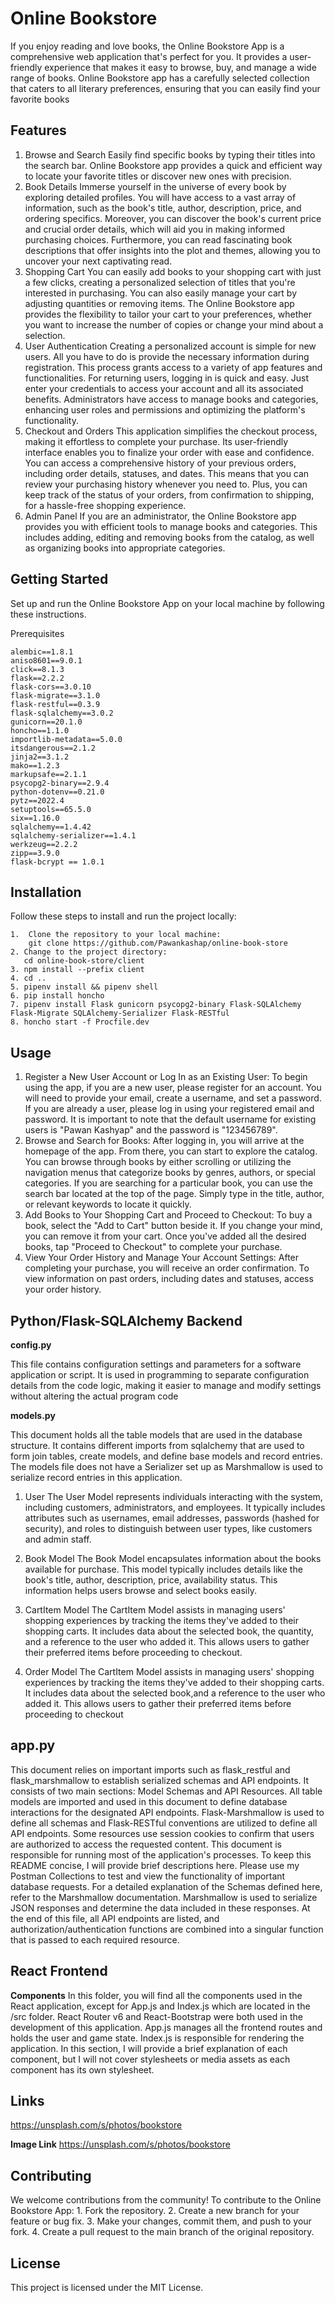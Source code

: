 # Online Bookstore

If you enjoy reading and love books, the Online Bookstore App is a comprehensive web application that's perfect for you. It provides a user-friendly experience that makes it easy to browse, buy, and manage a wide range of books. Online Bookstore app has a carefully selected collection that caters to all literary preferences, ensuring that you can easily find your favorite books

## Features

1. Browse and Search
    Easily find specific books by typing their titles into the search bar. Online Bookstore app provides a quick and efficient way to locate your favorite titles or discover new ones with precision.
2. Book Details
    Immerse yourself in the universe of every book by exploring detailed profiles. You will have access to a vast array of information, such as the book's title, author, description, price, and ordering specifics. Moreover, you can discover the book's current price and crucial order details, which will aid you in making informed purchasing choices. Furthermore, you can read fascinating book descriptions that offer insights into the plot and themes, allowing you to uncover your next captivating read.
3. Shopping Cart
    You can easily add books to your shopping cart with just a few clicks, creating a personalized selection of titles that you're interested in purchasing. You can also easily manage your cart by adjusting quantities or removing items. The Online Bookstore app provides the flexibility to tailor your cart to your preferences, whether you want to increase the number of copies or change your mind about a selection.
4. User Authentication
    Creating a personalized account is simple for new users. All you have to do is provide the necessary information during registration. This process grants access to a variety of app features and functionalities. For returning users, logging in is quick and easy. Just enter your credentials to access your account and all its associated benefits. Administrators have access to manage books and categories, enhancing user roles and permissions and optimizing the platform's functionality.
5. Checkout and Orders
   This application simplifies the checkout process, making it effortless to complete your purchase. Its user-friendly interface enables you to finalize your order with ease and confidence. You can access a comprehensive history of your previous orders, including order details, statuses, and dates. This means that you can review your purchasing history whenever you need to. Plus, you can keep track of the status of your orders, from confirmation to shipping, for a hassle-free shopping experience.
6. Admin Panel
    If you are an administrator, the Online Bookstore app provides you with efficient tools to manage books and categories. This includes adding, editing and removing books from the catalog, as well as organizing books into appropriate categories.

## Getting Started
Set up and run the Online Bookstore App on your local machine by following these instructions.

Prerequisites

    alembic==1.8.1
    aniso8601==9.0.1
    click==8.1.3
    flask==2.2.2
    flask-cors==3.0.10
    flask-migrate==3.1.0
    flask-restful==0.3.9
    flask-sqlalchemy==3.0.2
    gunicorn==20.1.0
    honcho==1.1.0
    importlib-metadata==5.0.0
    itsdangerous==2.1.2
    jinja2==3.1.2
    mako==1.2.3
    markupsafe==2.1.1
    psycopg2-binary==2.9.4
    python-dotenv==0.21.0
    pytz==2022.4
    setuptools==65.5.0
    six==1.16.0
    sqlalchemy==1.4.42
    sqlalchemy-serializer==1.4.1
    werkzeug==2.2.2
    zipp==3.9.0
    flask-bcrypt == 1.0.1

## Installation

Follow these steps to install and run the project locally:

    1.  Clone the repository to your local machine:
        git clone https://github.com/Pawankashap/online-book-store
    2. Change to the project directory: 
       cd online-book-store/client
    3. npm install --prefix client
    4. cd ..
    5. pipenv install && pipenv shell
    6. pip install honcho
    7. pipenv install Flask gunicorn psycopg2-binary Flask-SQLAlchemy Flask-Migrate SQLAlchemy-Serializer Flask-RESTful
    8. honcho start -f Procfile.dev
    
## Usage

1. Register a New User Account or Log In as an Existing User:
    To begin using the app, if you are a new user, please register for an account. You will need to provide your email, create a username, and set a password. If you are already a user, please log in using your registered email and password. It is important to note that the default username for existing users is "Pawan Kashyap" and the password is "123456789".
2. Browse and Search for Books: 
    After logging in, you will arrive at the homepage of the app. From there, you can start to explore the catalog. You can browse through books by either scrolling or utilizing the navigation menus that categorize books by genres, authors, or special categories. If you are searching for a particular book, you can use the search bar located at the top of the page. Simply type in the title, author, or relevant keywords to locate it quickly.
3. Add Books to Your Shopping Cart and Proceed to Checkout:
    To buy a book, select the "Add to Cart" button beside it. If you change your mind, you can remove it from your cart. Once you've added all the desired books, tap "Proceed to Checkout" to complete your purchase.
4. View Your Order History and Manage Your Account Settings:
    After completing your purchase, you will receive an order confirmation. To view information on past orders, including dates and statuses, access your order history.

## Python/Flask-SQLAlchemy Backend

**config.py**

This file contains configuration settings and parameters for a software application or script. It is used in programming to separate configuration details from the code logic, making it easier to manage and modify settings without altering the actual program code

**models.py**

This document holds all the table models that are used in the database structure. It contains different imports from sqlalchemy that are used to form join tables, create models, and define base models and record entries. The models file does not have a Serializer set up as Marshmallow is used to serialize record entries in this application.

1. User
The User Model represents individuals interacting with the system, including customers, administrators, and employees. It typically includes attributes such as usernames, email addresses, passwords (hashed for security), and roles to distinguish between user types, like customers and admin staff.

2. Book Model 
The Book Model encapsulates information about the books available for purchase. This model typically includes details like the book's title, author, description, price, availability status. This information helps users browse and select books easily.

3. CartItem Model 
The CartItem Model assists in managing users' shopping experiences by tracking the items they've added to their shopping carts. It includes data about the selected book, the quantity, and a reference to the user who added it. This allows users to gather their preferred items before proceeding to checkout.

4. Order Model 
The CartItem Model assists in managing users' shopping experiences by tracking the items they've added to their shopping carts. It includes data about the selected book,and a reference to the user who added it. This allows users to gather their preferred items before proceeding to checkout

## app.py

This document relies on important imports such as flask_restful and flask_marshmallow to establish serialized schemas and API endpoints. It consists of two main sections: Model Schemas and API Resources. All table models are imported and used in this document to define database interactions for the designated API endpoints. Flask-Marshmallow is used to define all schemas and Flask-RESTful conventions are utilized to define all API endpoints. Some resources use session cookies to confirm that users are authorized to access the requested content. This document is responsible for running most of the application's processes.
To keep this README concise, I will provide brief descriptions here. Please use my Postman Collections to test and view the functionality of important database requests. For a detailed explanation of the Schemas defined here, refer to the Marshmallow documentation. Marshmallow is used to serialize JSON responses and determine the data included in these responses. At the end of this file, all API endpoints are listed, and authorization/authentication functions are combined into a singular function that is passed to each required resource.


## React Frontend

**Components**
In this folder, you will find all the components used in the React application, except for App.js and Index.js which are located in the /src folder. React Router v6 and React-Bootstrap were both used in the development of this application. App.js manages all the frontend routes and holds the user and game state. Index.js is responsible for rendering the application. In this section, I will provide a brief explanation of each component, but I will not cover stylesheets or media assets as each component has its own stylesheet.


## Links

https://unsplash.com/s/photos/bookstore


**Image Link**
https://unsplash.com/s/photos/bookstore


## Contributing

We welcome contributions from the community! To contribute to the Online Bookstore App:
    1. Fork the repository.
    2. Create a new branch for your feature or bug fix.
    3. Make your changes, commit them, and push to your fork.
    4. Create a pull request to the main branch of the original repository.

## License
This project is licensed under the MIT License.


